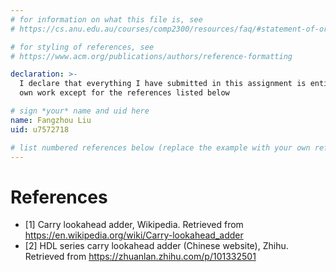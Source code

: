 ```yaml
---
# for information on what this file is, see
# https://cs.anu.edu.au/courses/comp2300/resources/faq/#statement-of-originality

# for styling of references, see
# https://www.acm.org/publications/authors/reference-formatting

declaration: >-
  I declare that everything I have submitted in this assignment is entirely my
  own work except for the references listed below

# sign *your* name and uid here
name: Fangzhou Liu
uid: u7572718

# list numbered references below (replace the example with your own references) 
---
```

# References
- [1] Carry lookahead adder, Wikipedia. Retrieved from https://en.wikipedia.org/wiki/Carry-lookahead_adder
- [2] HDL series carry lookahead adder (Chinese website), Zhihu. Retrieved from https://zhuanlan.zhihu.com/p/101332501